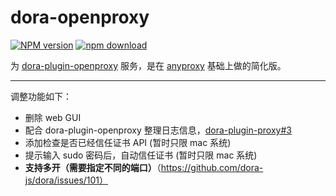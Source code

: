 dora-openproxy
==========

[![NPM version][npm-image]][npm-url] [![npm download][download-image]][download-url]

[npm-image]: https://img.shields.io/npm/v/dora-openproxy.svg?style=flat-square
[npm-url]: https://npmjs.org/package/dora-openproxy
[download-image]: https://img.shields.io/npm/dm/dora-openproxy.svg?style=flat-square
[download-url]: https://npmjs.org/package/dora-openproxy

为 [dora-plugin-openproxy](https://github.com/minwe/dora-plugin-openproxy) 服务，是在 [anyproxy](https://github.com/alibaba/anyproxy) 基础上做的简化版。

----

调整功能如下：

- 删除 web GUI
- 配合 dora-plugin-openproxy 整理日志信息，[dora-plugin-proxy#3](https://github.com/dora-js/dora-plugin-proxy/issues/3)
- 添加检查是否已经信任证书 API (暂时只限 mac 系统)
- 提示输入 sudo 密码后，自动信任证书 (暂时只限 mac 系统)
- **支持多开（需要指定不同的端口）**（https://github.com/dora-js/dora/issues/101）
